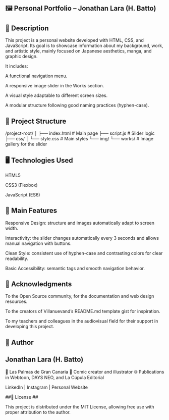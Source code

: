 ## 🖼️ Personal Portfolio – Jonathan Lara (H. Batto) ##
## 📖 Description ##

This project is a personal website developed with HTML, CSS, and JavaScript.
Its goal is to showcase information about my background, work, and artistic style, mainly focused on Japanese aesthetics, manga, and graphic design.

It includes:

A functional navigation menu.

A responsive image slider in the Works section.

A visual style adaptable to different screen sizes.

A modular structure following good naming practices (hyphen-case).

## 🧩 Project Structure ##

/project-root/
│
├── index.html # Main page
├── script.js # Slider logic
├── css/
│ └── style.css # Main styles
└── img/
└── works/ # Image gallery for the slider

## 🖥️ Technologies Used ##

HTML5

CSS3 (Flexbox)

JavaScript (ES6)

## 🚀 Main Features ##

Responsive Design: structure and images automatically adapt to screen width.

Interactivity: the slider changes automatically every 3 seconds and allows manual navigation with buttons.

Clean Style: consistent use of hyphen-case and contrasting colors for clear readability.

Basic Accessibility: semantic tags and smooth navigation behavior.

## 🙏 Acknowledgments ##

To the Open Source community, for the documentation and web design resources.

To the creators of Villanuevand’s README.md template gist
 for inspiration.

To my teachers and colleagues in the audiovisual field for their support in developing this project.

## 👤 Author ##

## Jonathan Lara (H. Batto) ##
📍 Las Palmas de Gran Canaria
🎨 Comic creator and illustrator
🌐 Publications in Webtoon, DAYS NEO, and La Cúpula Editorial

LinkedIn
 | Instagram
 | Personal Website

##📜 License ##

This project is distributed under the MIT License, allowing free use with proper attribution to the author.